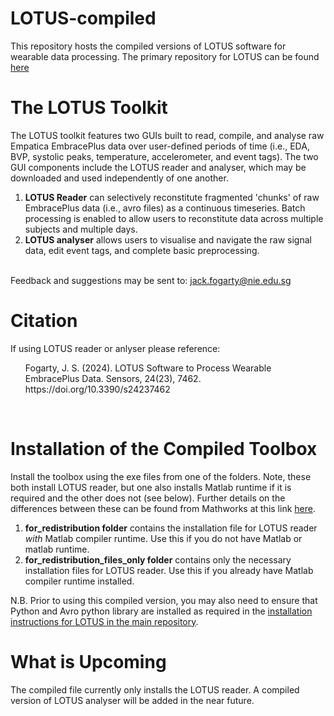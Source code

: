# LOTUS-compiled
This repository hosts the compiled versions of LOTUS software for wearable data processing. The primary repository for LOTUS can be found [here](https://github.com/jack-fogarty/LOTUS)
<br>

# The LOTUS Toolkit
The LOTUS toolkit features two GUIs built to read, compile, and analyse raw Empatica EmbracePlus data over user-defined periods of time (i.e., EDA, BVP, systolic peaks, temperature, accelerometer, and event tags).
The two GUI components include the LOTUS reader and analyser, which may be downloaded and used independently of one another.
1. **LOTUS Reader** can selectively reconstitute fragmented 'chunks' of raw  EmbracePlus data (i.e., avro files) as a continuous timeseries. Batch processing is enabled to allow users to reconstitute data across multiple subjects and multiple days.
2. **LOTUS analyser** allows users to visualise and navigate the raw signal data, edit event tags, and complete basic preprocessing.
<br>
Feedback and suggestions may be sent to: <a href="mailto:jack.fogarty@nie.edu.sg">jack.fogarty@nie.edu.sg</a>
<br>

# Citation
If using LOTUS reader or anlyser please reference:
<br>
<ul>Fogarty, J. S. (2024). LOTUS Software to Process Wearable EmbracePlus Data. Sensors, 24(23), 7462. https://doi.org/10.3390/s24237462
</ul>
<br>

# Installation of the Compiled Toolbox
Install the toolbox using the exe files from one of the folders. Note, these both install LOTUS reader, but one also installs Matlab runtime if it is required and the other does not (see below). Further details on the differences between these can be found from Mathworks at this link [here](https://www.mathworks.com/help/compiler/files-generated-after-packaging-application-compiler.html).
1. **for_redistribution folder** contains the installation file for LOTUS reader _with_ Matlab compiler runtime. Use this if you do not have Matlab or matlab runtime.
2. **for_redistribution_files_only folder** contains only the necessary installation files for LOTUS reader. Use this if you already have Matlab compiler runtime installed.

N.B. Prior to using this compiled version, you may also need to ensure that Python and Avro python library are installed as required in the [installation instructions for LOTUS in the main repository](https://github.com/jack-fogarty/LOTUS).
<br>

# What is Upcoming
The compiled file currently only installs the LOTUS reader. A compiled version of LOTUS analyser will be added in the near future.
